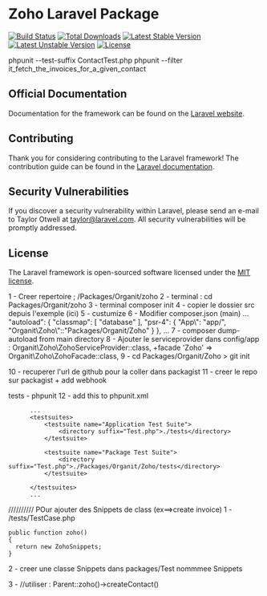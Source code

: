 # Zoho Laravel Package

[![Build Status](https://travis-ci.org/laravel/framework.svg)](https://travis-ci.org/laravel/framework)
[![Total Downloads](https://poser.pugx.org/laravel/framework/d/total.svg)](https://packagist.org/packages/laravel/framework)
[![Latest Stable Version](https://poser.pugx.org/laravel/framework/v/stable.svg)](https://packagist.org/packages/laravel/framework)
[![Latest Unstable Version](https://poser.pugx.org/laravel/framework/v/unstable.svg)](https://packagist.org/packages/laravel/framework)
[![License](https://poser.pugx.org/laravel/framework/license.svg)](https://packagist.org/packages/laravel/framework)



phpunit --test-suffix ContactTest.php
phpunit --filter it_fetch_the_invoices_for_a_given_contact

## Official Documentation

Documentation for the framework can be found on the [Laravel website](http://laravel.com/docs).

## Contributing

Thank you for considering contributing to the Laravel framework! The contribution guide can be found in the [Laravel documentation](http://laravel.com/docs/contributions).

## Security Vulnerabilities

If you discover a security vulnerability within Laravel, please send an e-mail to Taylor Otwell at taylor@laravel.com. All security vulnerabilities will be promptly addressed.

## License

The Laravel framework is open-sourced software licensed under the [MIT license](http://opensource.org/licenses/MIT).


1 - Creer repertoire ; /Packages/Organit/zoho
2 - terminal : cd Packages/Organit/zoho
3 - terminal composer init
4 - copier le dossier src depuis l'exemple (ici)
5 - custumize
6 - Modifier composer.json (main)
            ...
            "autoload": {
                "classmap": [
                    "database"
                ],
                "psr-4": {
                    "App\\": "app/",
                    "Organit\\Zoho\\"::"Packages/Organit/Zoho"
                }
            },
            ...
7 - composer dump-autoload from main directory
8 - Ajouter le serviceprovider dans config/app : Organit\Zoho\ZohoServiceProvider::class,
    +facade 'Zoho' => Organit\Zoho\ZohoFacade::class,
9 - cd Packages/Organit/Zoho > git init

10 - recuperer l'url de github pour la coller dans packagist
11 - creer le repo sur packagist
        + add webhook

tests - phpunit
12 - add this to phpunit.xml

          ...
          <testsuites>
              <testsuite name="Application Test Suite">
                  <directory suffix="Test.php">./tests</directory>
              </testsuite>

              <testsuite name="Package Test Suite">
                  <directory suffix="Test.php">./Packages/Organit/Zoho/tests</directory>
              </testsuite>

          </testsuites>
          ...


//////////
POur ajouter des Snippets de class (ex==>create invoice)
1 - /tests/TestCase.php

    public function zoho()
    {
      return new ZohoSnippets;
    }


2 - creer une classe Snippets dans packages/Test nommmee Snippets

3 - //utiliser :
    Parent::zoho()->createContact()
